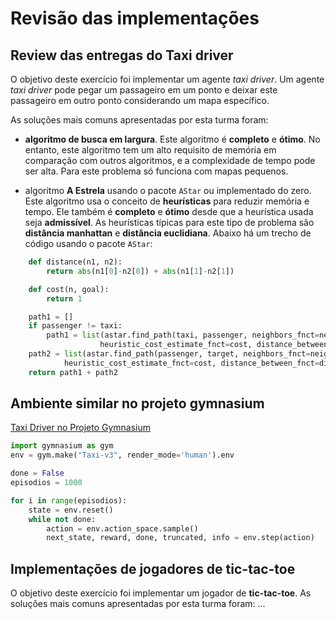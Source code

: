 # Revisão das implementações

## Review das entregas do Taxi driver

O objetivo deste exercício foi implementar um agente *taxi driver*. Um agente *taxi driver* pode pegar um passageiro em um ponto e deixar este passageiro em outro ponto considerando um mapa específico.

As soluções mais comuns apresentadas por esta turma foram: 

* **algoritmo de busca em largura**. Este algoritmo é **completo** e **ótimo**. No entanto, este algoritmo tem um alto requisito de memória em comparação com outros algoritmos, e a complexidade de tempo pode ser alta. Para este problema só funciona com mapas pequenos. 

* algoritmo **A Estrela** usando o pacote `AStar` ou implementado do zero. Este algoritmo usa o conceito de **heurísticas** para reduzir memória e tempo. Ele também é **completo** e **ótimo** desde que a heurística usada seja **admissível**. As heurísticas típicas para este tipo de problema são **distância manhattan** e **distância euclidiana**. Abaixo há um trecho de código usando o pacote `AStar`:  

```python
    def distance(n1, n2):
        return abs(n1[0]-n2[0]) + abs(n1[1]-n2[1])

    def cost(n, goal):
        return 1

    path1 = []
    if passenger != taxi:
        path1 = list(astar.find_path(taxi, passenger, neighbors_fnct=neighbors,
                    heuristic_cost_estimate_fnct=cost, distance_between_fnct=distance))
    path2 = list(astar.find_path(passenger, target, neighbors_fnct=neighbors,
            heuristic_cost_estimate_fnct=cost, distance_between_fnct=distance))
    return path1 + path2
```

## Ambiente similar no projeto gymnasium

[Taxi Driver no Projeto Gymnasium](https://gymnasium.farama.org/environments/toy_text/taxi/)

```python
import gymnasium as gym
env = gym.make("Taxi-v3", render_mode='human').env

done = False
episodios = 1000

for i in range(episodios):
    state = env.reset()
    while not done:
        action = env.action_space.sample()
        next_state, reward, done, truncated, info = env.step(action)
```

## Implementações de jogadores de tic-tac-toe

O objetivo deste exercício foi implementar um jogador de **tic-tac-toe**. As soluções mais comuns apresentadas por esta turma foram: ...